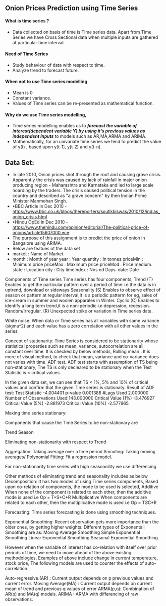 ## Onion Prices Prediction using Time Series

#### What is time series ?
- Data collected on basis of time is Time series data. Apart from Time Series we have Cross Sectional data when multiple inputs are gathered at particular time interval.

#### Need of Time Series
- Study behaviour of data with respect to time.
- Analyze trend to forecast future.

#### When not to use Time series modelling
- Mean is 0
- Constant variance.
- Values of Time series can be re-presented as mathematical function.

#### Why do we use Time series modelling, 
- Time series modelling enables us to ___forecast the variable of interest(dependent variable Y) by using it's previous values as independent inputs___ to models such as AR,MA,ARMA and ARIMA.
- Mathematically, for an univariate time series we tend to predict the value of y(t) , based upon y(t-1), y(t-2) and y(t-n).

## Data Set:
- In late 2010, Onion prices shot through the roof and causing grave crisis. Apparently the crisis was caused by lack of rainfall in major onion producing region - Maharashtra and Karnataka and led to large scale hoarding by the traders. The crisis caused political tension in the country and described as "a grave concern" by then Indian Prime Minister Manmohan Singh.
- •BBC Article in Dec 2010 - https://www.bbc.co.uk/blogs/thereporters/soutikbiswas/2010/12/indias_onion_crisis.html 
- •Hindu OpEd in Dec 2010 - https://www.thehindu.com/opinion/editorial/The-political-price-of-onions/article15607000.ece
- The purpose of this assignment is to predict the price of onion in Bangalore using ARIMA.
- Below are featues of the data set
-   market : Name of Market
-   month : Month of year
year : Year
quantity : In tonnes
priceMin : Minimum price
priceMax : Maximum price
priceMod : Price medium.
state : Location
city : City
timeIndex : Nos od Days.
date: Date


Components of Time series
Time series has four components, 
Trend (T) 
	Enables to get the particular pattern over a period of time.i.e the data is in uptrend, download or sideways
Seasonality (S)
	Enables to observe effect of season or pattern at regular interval,It is a periodic patterm for eg, sales of ice-cream in summer and woolen apparales in Winter.
Cyclic (C)
	Enables to identify a long term trend,it is a non-periodic i.e depression, recession.
Random/Irregular. (R)
	Unexpected spike or variation in Time series data.


White noise:
When data or Time series has all variables with same variance (sigma^2) and each value has a zero correlation with all other values in the series

Concept of stationarity:
	Time Series is considered to be stationarity whose statistical properties such as mean, variance, autocorrelation are all constant over time.
	It is checked by below methods, 
		Rolling mean : It is more of visual method, to check that mean, variance and co-variance does not varies with time.
		ADF test. ADF test starts with assumption of TS being non-stationary, The TS is only decleared to be stationary when the Test Statistic is < critical values.

In the given data set, we can see that TS < 1%, 5% and 10% of critical values and confirm that the given Time series is stationaty.
Result of ADF test:
Test Statistic                  -4.004401
p-value                          0.001388
#Lags Used                       2.000000
Number of Observations Used    143.000000
Critical Value (1%)             -3.476927
Critical Value (5%)             -2.881973
Critical Value (10%)            -2.577665



Making time series stationary:

Components that cause the Time Series to be non-stationary are

Trend  Season

Eliminating non-stationarity with respect to Trend

Aggregation: Taking average over a time period 
Smooting: Taking moving averages/
Polynomial Fitting: Fit a regression model.

For non-stationarity time series with high seasoanility we use differencing.

Other methods of eliminating trend and seasonality includes as below
Decomposition: It has two modes of using Time series components,
Based upon co-relation of components, the mode to be used is selected,
Additive
When none of the component is related to each other, then the additive mode is used i.e 
Op = T+S+C+R
Multiplicative
When components are related to each other, then the multiplicative mode is used i.e 
Op = T*S*C*R

Forecasting: Time series forecasting is done using smoothing techniques.

Exponential Smoothing: Recent observation gets more importance than the older ones, by getting higher weights.
Different types of Exponentail Smoothing are as:
Moving Average Smoothing
Simple Exponential Smoothing
Linear Exponential Smoothing
Seasonal Exponential Smoothing

However when the variable of interest has co-relation with itself over prior periods of time, we need to move ahead of the above existing methodologies.
Examples of above include change in current temperature, stock price, The following models are used to counter the effects of auto-correlation.

Auto-regressive.(AR) : Current output depends on p previous values and current error.
Moving Average(MA) : Current output depends on current mean of trend and previous q values of error
ARMA(p,q): Combination of AR(p) and MA(q) models.
ARIMA : ARMA with differencing of raw observations.







